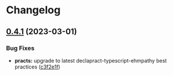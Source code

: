 # Changelog

## [0.4.1](https://github.com/whodisio/whodis-cli/compare/v0.4.0...v0.4.1) (2023-03-01)


### Bug Fixes

* **practs:** upgrade to latest declapract-typescript-ehmpathy best practices ([c3f2e1f](https://github.com/whodisio/whodis-cli/commit/c3f2e1fa15477f83f5ccdac74da22aae8e81f0c8))
